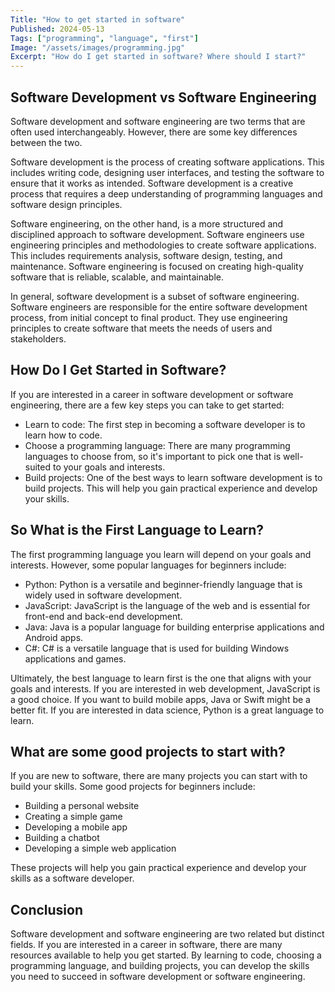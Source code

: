 ```yaml
---
Title: "How to get started in software"
Published: 2024-05-13
Tags: ["programming", "language", "first"]
Image: "/assets/images/programming.jpg"
Excerpt: "How do I get started in software? Where should I start?"
---
```


## Software Development vs Software Engineering

Software development and software engineering are two terms that are often used interchangeably. However, there are some key differences between the two.

Software development is the process of creating software applications. This includes writing code, designing user interfaces,
and testing the software to ensure that it works as intended. Software development is a creative process that requires a deep
understanding of programming languages and software design principles.

Software engineering, on the other hand, is a more structured and disciplined approach to software development.
Software engineers use engineering principles and methodologies to create software applications.
This includes requirements analysis, software design, testing, and maintenance.
Software engineering is focused on creating high-quality software that is reliable, scalable, and maintainable.

In general, software development is a subset of software engineering.
Software engineers are responsible for the entire software development process,
from initial concept to final product. They use engineering principles to
create software that meets the needs of users and stakeholders.

## How Do I Get Started in Software?

If you are interested in a career in software development or software engineering,
there are a few key steps you can take to get started:

- Learn to code: The first step in becoming a software developer is to learn how to code.
- Choose a programming language: There are many programming languages to choose from,
   so it's important to pick one that is well-suited to your goals and interests.
- Build projects: One of the best ways to learn software development is to build projects.
   This will help you gain practical experience and develop your skills.

## So What is the First Language to Learn?

The first programming language you learn will depend on your goals and interests.
However, some popular languages for beginners include:
- Python: Python is a versatile and beginner-friendly language that is widely used in software development.
- JavaScript: JavaScript is the language of the web and is essential for front-end and back-end development.
- Java: Java is a popular language for building enterprise applications and Android apps.
- C#: C# is a versatile language that is used for building Windows applications and games.

Ultimately, the best language to learn first is the one that aligns with your goals and interests.
If you are interested in web development, JavaScript is a good choice.
If you want to build mobile apps, Java or Swift might be a better fit.
If you are interested in data science, Python is a great language to learn.

## What are some good projects to start with?

If you are new to software, there are many projects you can start with to build your skills.
Some good projects for beginners include:
- Building a personal website
- Creating a simple game
- Developing a mobile app
- Building a chatbot
- Developing a simple web application

These projects will help you gain practical experience and develop your skills as a software developer.

## Conclusion

Software development and software engineering are two related but distinct fields.
If you are interested in a career in software, there are many resources available to help you get started.
By learning to code, choosing a programming language, and building projects,
you can develop the skills you need to succeed in software development or software engineering.